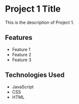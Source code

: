 # Project 1 Title

This is the description of Project 1.

## Features
- Feature 1
- Feature 2
- Feature 3

## Technologies Used
- JavaScript
- CSS
- HTML
